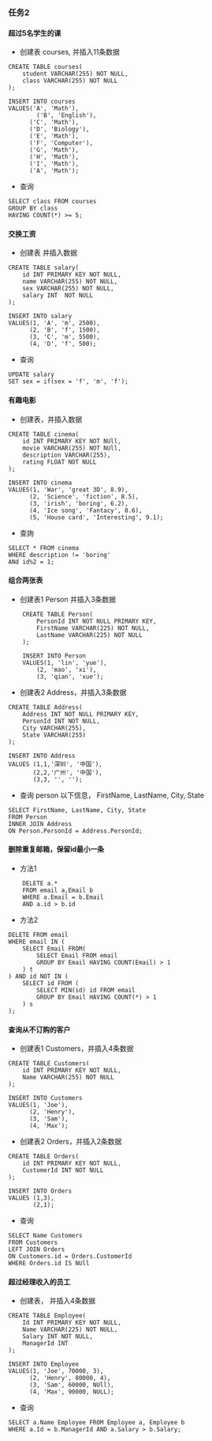### 任务2

#### 超过5名学生的课
* 创建表 courses,  并插入11条数据
```
CREATE TABLE courses(
	student VARCHAR(255) NOT NULL,
	class VARCHAR(255) NOT NULL
);

INSERT INTO courses
VALUES('A', 'Math'),
	    ('B', 'English'),
      ('C', 'Math'),
      ('D', 'Biology'),
      ('E', 'Math'),
      ('F', 'Computer'),
      ('G', 'Math'),
      ('H', 'Math'),
      ('I', 'Math'),
      ('A', 'Math');
```
* 查询
```
SELECT class FROM courses
GROUP BY class
HAVING COUNT(*) >= 5;
```

#### 交换工资
* 创建表 并插入数据
```
CREATE TABLE salary(
	id INT PRIMARY KEY NOT NULL,
	name VARCHAR(255) NOT NULL,
	sex VARCHAR(255) NOT NULL,
	salary INT	NOT NULL
);

INSERT INTO salary
VALUES(1, 'A', 'm', 2500),
	  (2, 'B', 'f', 1500),
	  (3, 'C', 'm', 5500),
	  (4, 'D', 'f', 500);
```
* 查询
```
UPDATE salary
SET sex = if(sex = 'f', 'm', 'f');
```

#### 有趣电影
* 创建表，并插入数据
```
CREATE TABLE cinema(
	id INT PRIMARY KEY NOT NUll,
	movie VARCHAR(255) NOT NUll,
	description VARCHAR(255),
	rating FLOAT NOT NULL
);

INSERT INTO cinema
VALUES(1, 'War', 'great 3D', 8.9),
      (2, 'Science', 'fiction', 8.5),
      (3, 'irish', 'boring', 6.2),
      (4, 'Ice song', 'Fantacy', 8.6),
      (5, 'House card', 'Interesting', 9.1);
```
* 查詢
```
SELECT * FROM cinema
WHERE description != 'boring'
ANd id%2 = 1;
```

#### 组合两张表
* 创建表1 Person 并插入3条数据
```
	CREATE TABLE Person(
		PersonId INT NOT NULL PRIMARY KEY, 
		FirstName VARCHAR(225) NOT NULL, 
		LastName VARCHAR(225) NOT NULL
	);
	
	INSERT INTO Person
	VALUES(1, 'lin', 'yue'),
        (2, 'mao', 'xi'),
        (3, 'qian', 'xue');
```
* 创建表2  Address，并插入3条数据
```
CREATE TABLE Address(
	Address INT NOT NULL PRIMARY KEY,
	PersonId INT NOT NULL,
	City VARCHAR(255),
	State VARCHAR(255)
);

INSERT INTO Address
VALUES (1,1,'深圳', '中国'),
       (2,2,'广州', '中国'),
       (3,3, '', '');
```
*  查询 person 以下信息，  FirstName, LastName, City,  State
```
SELECT FirstName, LastName, City, State
FROM Person
INNER JOIN Address
ON Person.PersonId = Address.PersonId;
```

####  删除重复邮箱，保留id最小一条
*  方法1
```
	DELETE a.*
	FROM email a,Email b
	WHERE a.Email = b.Email
	AND a.id > b.id
```
* 方法2
```
DELETE FROM email
WHERE email IN (
	SELECT Email FROM(
		SELECT Email FROM email
		GROUP BY Email HAVING COUNT(Email) > 1
	) t
) AND id NOT IN (
	SELECT id FROM (
		SELECT MIN(id) id FROM email
		GROUP BY Email HAVING COUNT(*) > 1
	) s
);
```

#### 查询从不订购的客户
*  创建表1 Customers，并插入4条数据
```
CREATE TABLE Customers(
	id INT PRIMARY KEY NOT NULL,
	Name VARCHAR(255) NOT NULL
);

INSERT INTO Customers
VALUES(1, 'Joe'),
	  (2, 'Henry'),
	  (3, 'Sam'),
	  (4, 'Max');
```
* 创建表2 Orders，并插入2条数据
```
CREATE TABLE Orders(
	id INT PRIMARY KEY NOT NULL,
	CustomerId INT NOT NULL
);

INSERT INTO Orders
VALUES (1,3),
	   (2,1);
```
* 查询
```
SELECT Name Customers
FROM Customers
LEFT JOIN Orders
ON Customers.id = Orders.CustomerId
WHERE Orders.id IS NUll
```

#### 超过经理收入的员工
* 创建表， 并插入4条数据
```
CREATE TABLE Employee(
	Id INT PRIMARY KEY NOT NULL,
	Name VARCHAR(225) NOT NULL,
	Salary INT NOT NULL,
	ManagerId INT
);

INSERT INTO Employee
VALUES(1, 'Joe', 70000, 3),
      (2, 'Henry', 80000, 4),
      (3, 'Sam', 60000, NUll),
      (4, 'Max', 90000, NULL);
```
* 查询
```
SELECT a.Name Employee FROM Employee a, Employee b
WHERE a.Id = b.ManagerId AND a.Salary > b.Salary;
```
